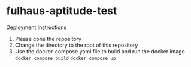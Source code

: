 # fulhaus-aptitude-test

Deployment Instructions

1. Please cone the repository 
2. Change the directory to the root of this repository
3. Use the docker-compose.yaml file to build and run the docker image
  ```docker compose build```
  ```docker compose up```
